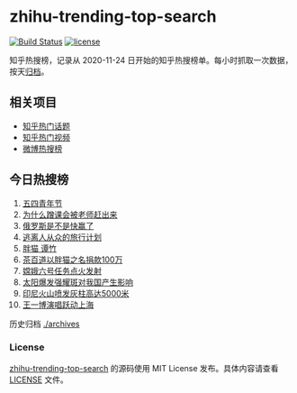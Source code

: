 # zhihu-trending-top-search

[![Build Status](https://github.com/justjavac/zhihu-trending-top-search/workflows/ci/badge.svg?branch=main)](https://github.com/justjavac/zhihu-trending-top-search/actions)
[![license](https://img.shields.io/github/license/justjavac/zhihu-trending-top-search)](https://github.com/justjavac/zhihu-trending-top-search/blob/main/LICENSE)

知乎热搜榜，记录从 2020-11-24 日开始的知乎热搜榜单。每小时抓取一次数据，按天[归档](./archives)。

## 相关项目

- [知乎热门话题](https://github.com/justjavac/zhihu-trending-hot-questions)
- [知乎热门视频](https://github.com/justjavac/zhihu-trending-hot-video)
- [微博热搜榜](https://github.com/justjavac/weibo-trending-hot-search)

## 今日热搜榜

<!-- BEGIN -->
<!-- 最后更新时间 Sun May 05 2024 11:11:03 GMT+0800 (China Standard Time) -->

1. [五四青年节](https://www.zhihu.com/search?q=%E4%BA%94%E5%9B%9B%E9%9D%92%E5%B9%B4%E8%8A%82)
1. [为什么蹭课会被老师赶出来](https://www.zhihu.com/search?q=%E4%B8%BA%E4%BB%80%E4%B9%88%E8%B9%AD%E8%AF%BE%E4%BC%9A%E8%A2%AB%E8%80%81%E5%B8%88%E8%B5%B6%E5%87%BA%E6%9D%A5)
1. [俄罗斯是不是快赢了](https://www.zhihu.com/search?q=%E4%BF%84%E7%BD%97%E6%96%AF%E6%98%AF%E4%B8%8D%E6%98%AF%E5%BF%AB%E8%B5%A2%E4%BA%86)
1. [逃离人从众的旅行计划](https://www.zhihu.com/search?q=%E9%80%83%E7%A6%BB%E4%BA%BA%E4%BB%8E%E4%BC%97%E7%9A%84%E6%97%85%E8%A1%8C%E8%AE%A1%E5%88%92)
1. [胖猫 谭竹](https://www.zhihu.com/search?q=%E8%83%96%E7%8C%AB%20%E8%B0%AD%E7%AB%B9)
1. [茶百道以胖猫之名捐款100万](https://www.zhihu.com/search?q=%E8%8C%B6%E7%99%BE%E9%81%93%E4%BB%A5%E8%83%96%E7%8C%AB%E4%B9%8B%E5%90%8D%E6%8D%90%E6%AC%BE100%E4%B8%87)
1. [嫦娥六号任务点火发射](https://www.zhihu.com/search?q=%E5%AB%A6%E5%A8%A5%E5%85%AD%E5%8F%B7%E4%BB%BB%E5%8A%A1%E7%82%B9%E7%81%AB%E5%8F%91%E5%B0%84)
1. [太阳爆发强耀斑对我国产生影响](https://www.zhihu.com/search?q=%E5%A4%AA%E9%98%B3%E7%88%86%E5%8F%91%E5%BC%BA%E8%80%80%E6%96%91%E5%AF%B9%E6%88%91%E5%9B%BD%E4%BA%A7%E7%94%9F%E5%BD%B1%E5%93%8D)
1. [印尼火山喷发灰柱高达5000米](https://www.zhihu.com/search?q=%E5%8D%B0%E5%B0%BC%E7%81%AB%E5%B1%B1%E5%96%B7%E5%8F%91%E7%81%B0%E6%9F%B1%E9%AB%98%E8%BE%BE5000%E7%B1%B3)
1. [王一博演唱跃动上海](https://www.zhihu.com/search?q=%E7%8E%8B%E4%B8%80%E5%8D%9A%E6%BC%94%E5%94%B1%E8%B7%83%E5%8A%A8%E4%B8%8A%E6%B5%B7)

<!-- END -->

历史归档 [./archives](./archives)

### License

[zhihu-trending-top-search](https://github.com/justjavac/zhihu-trending-top-search) 的源码使用 MIT License
发布。具体内容请查看 [LICENSE](./LICENSE) 文件。
